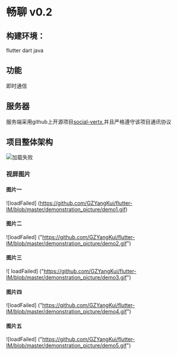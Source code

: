 # 畅聊 v0.2
## 构建环境：
flutter dart java
## 功能
即时通信
## 服务器
服务端采用github上开源项目[social-vertx](https://github.com/whitewoodcity/social-vertex),并且严格遵守该项目通讯协议
## 项目整体架构
![加载失败](https://github.com/GZYangKui/flutter-IM/blob/master/snap-shot/framewrk.png "framework")

### 视屏图片
#### 图片一
![loadFailed] (https://github.com/GZYangKui/flutter-IM/blob/master/demonstration_picture/demo1.gif)
#### 图片二
![loadFailed] ("https://github.com/GZYangKui/flutter-IM/blob/master/demonstration_picture/demo2.gif")
#### 图片三
![ loadFailed] ("https://github.com/GZYangKui/flutter-IM/blob/master/demonstration_picture/demo3.gif")
#### 图片四
![loadFailed] ("https://github.com/GZYangKui/flutter-IM/blob/master/demonstration_picture/demo4.gif")
#### 图片五
![loadFailed] ("https://github.com/GZYangKui/flutter-IM/blob/master/demonstration_picture/demo5.gif")

